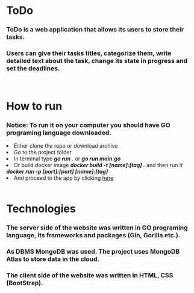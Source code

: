 <h1>ToDo</h1>
<h3>ToDo is a web application that allows its users to store their tasks. </h3>
<h3>Users can give their tasks titles, categorize them, write detailed text about the task, change its state in progress and set the deadlines.</h3>
<br>
<h1>How to run</h1>
<h3>Notice: To run it on your computer you should have GO programing language downloaded.</h3>
<li>Either clone the repo or download archive</li>
<li>Go to the project folder</li>
<li>In terminal type <b><em>go run .</em></b> or <b><em>go run main.go</em></b></li>
<li>Or build docker image <b><em>docker build -t [name]:[tag] .</em></b> and then run it <b><em>docker run -p [port]:[port] [name]:[tag]</em></b></li>
<li>And proceed to the app by clicking <a href="http://localhost:3000">here</a></li>
<br>
<h1>Technologies</h1>
<h3>The server side of the website was written in GO programing language, its frameworks and packages (Gin, Gorilla etc.).</h3>
<h3>As DBMS MongoDB was used. The project uses MongoDB Atlas to store data in the cloud.</h3>
<h3>The client side of the website was written in HTML, CSS (BootStrap).</h3>